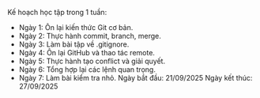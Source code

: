 Kế hoạch học tập trong 1 tuần:
- Ngày 1: Ôn lại kiến thức Git cơ bản.
- Ngày 2: Thực hành commit, branch, merge.
- Ngày 3: Làm bài tập về .gitignore.
- Ngày 4: Ôn lại GitHub và thao tác remote.
- Ngày 5: Thực hành tạo conflict và giải quyết.
- Ngày 6: Tổng hợp lại các lệnh quan trọng.
- Ngày 7: Làm bài kiểm tra nhỏ.
Ngày bắt đầu: 21/09/2025
Ngày kết thúc: 27/09/2025

